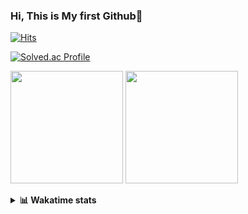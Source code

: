 ### Hi, This is My first Github👋
[![Hits](https://hits.seeyoufarm.com/api/count/incr/badge.svg?url=https%3A%2F%2Fgithub.com%2FJonghyun-Park1027&count_bg=%2379C83D&title_bg=%23555555&icon=&icon_color=%23E7E7E7&title=hits&edge_flat=false)](https://hits.seeyoufarm.com)
<br>

[![Solved.ac Profile](http://mazassumnida.wtf/api/v2/generate_badge?boj=ppjjhh1027)](https://solved.ac/ppjjhh1027/)

<p>
  <img height="180em" src="https://github-readme-stats-eight-rho-29.vercel.app/api?username=Jonghyun-Park1027&show_icons=true&include_all_commits=true&bg_color=30,e96443,904e95&title_color=fff&text_color=fff">
  <img height="180em" src="https://github-readme-stats-eight-rho-29.vercel.app/api/top-langs/?username=Jonghyun-Park1027&layout=compact&bg_color=30,e96443,904e95&title_color=fff&text_color=fff">


</p>
<details>
<summary><b>📊 Wakatime stats</b><br></summary>
<div>
<hr/>




<!--START_SECTION:waka-->
![Code Time](http://img.shields.io/badge/Code%20Time-116%20hrs%207%20mins-blue)

![Profile Views](http://img.shields.io/badge/Profile%20Views-0-blue)

**🐱 My GitHub Data** 

> 🏆 99 Contributions in the Year 2023
 > 
> 📦 67.7 kB Used in GitHub's Storage 
 > 
> 🚫 Not Opted to Hire
 > 
> 📜 9 Public Repositories 
 > 
> 🔑 6 Private Repositories  
 > 
**I'm an Early 🐤** 

```text
🌞 Morning       25 commits       ████░░░░░░░░░░░░░░░░░░░░░   16.03 % 
🌆 Daytime       82 commits       █████████████░░░░░░░░░░░░   52.56 % 
🌃 Evening       43 commits       ███████░░░░░░░░░░░░░░░░░░   27.56 % 
🌙 Night          6 commits       █░░░░░░░░░░░░░░░░░░░░░░░░   03.85 % 

```
📅 **I'm Most Productive on Sunday** 

```text
Monday          17 commits       ██░░░░░░░░░░░░░░░░░░░░░░░   10.90 % 
Tuesday         11 commits       █░░░░░░░░░░░░░░░░░░░░░░░░   07.05 % 
Wednesday        7 commits       █░░░░░░░░░░░░░░░░░░░░░░░░   04.49 % 
Thursday         6 commits       █░░░░░░░░░░░░░░░░░░░░░░░░   03.85 % 
Friday          30 commits       ████░░░░░░░░░░░░░░░░░░░░░   19.23 % 
Saturday        42 commits       ██████░░░░░░░░░░░░░░░░░░░   26.92 % 
Sunday          43 commits       ███████░░░░░░░░░░░░░░░░░░   27.56 % 

```


📊 **This Week I Spent My Time On** 

```text
⌚︎ Time Zone: Asia/Seoul

💬 Programming Languages: 
Python                   4 hrs 34 mins       ██████████████████████░░░   88.29 % 
CSV/TSV                  21 mins             █░░░░░░░░░░░░░░░░░░░░░░░░   06.95 % 
Markdown                 14 mins             █░░░░░░░░░░░░░░░░░░░░░░░░   04.76 % 

🔥 Editors: 
PyCharm                  5 hrs 11 mins       █████████████████████████   100.00 % 

🐱‍💻 Projects: 
new_codingtest           3 hrs 7 mins        ███████████████░░░░░░░░░░   60.21 % 
임시                       49 mins             ████░░░░░░░░░░░░░░░░░░░░░   15.79 % 
English_study_Program    36 mins             ███░░░░░░░░░░░░░░░░░░░░░░   11.75 % 
Codingtest-practice      32 mins             ██░░░░░░░░░░░░░░░░░░░░░░░   10.46 % 
Unknown Project          5 mins              ░░░░░░░░░░░░░░░░░░░░░░░░░   01.79 % 

💻 Operating System: 
Windows                  5 hrs 11 mins       █████████████████████████   100.00 % 

```

**I Mostly Code in Jupyter Notebook** 

```text
Jupyter Notebook         6 repos             █████████████░░░░░░░░░░░░   54.55 % 
Python                   3 repos             ██████░░░░░░░░░░░░░░░░░░░   27.27 % 
HTML                     1 repo              ██░░░░░░░░░░░░░░░░░░░░░░░   09.09 % 
R                        1 repo              ██░░░░░░░░░░░░░░░░░░░░░░░   09.09 % 

```



 Last Updated on 17/02/2023 18:38:37 UTC
<!--END_SECTION:waka-->
</details>



